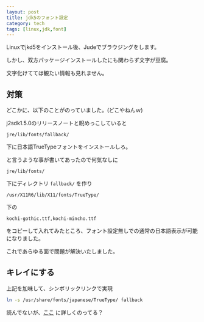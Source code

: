 ```yaml
---
layout: post
title: jdk5のフォント設定
category: tech
tags: [linux,jdk,font]
---
```


Linuxでjkd5をインストール後、Judeでブラウジングをします。

しかし、双方パッケージインストールしたにも関わらず文字が豆腐。

文字化けてては観たい情報も見れません。

## 対策


どこかに、以下のことがのっていました。(どこやねんｗ)

j2sdk1.5.0のリリースノートと睨めっこしていると

```jre/lib/fonts/fallback/```

下に日本語TrueTypeフォントをインストールしろ。

と言うような事が書いてあったので何気なしに


```jre/lib/fonts/```

下にディレクトリ ```fallback/``` を作り

```/usr/X11R6/lib/X11/fonts/TrueType/```

下の

```kochi-gothic.ttf,kochi-mincho.ttf```

をコピーして入れてみたところ、フォント設定無しでの通常の日本語表示が可能になりました。

これであらゆる面で問題が解決いたしました。

## キレイにする

上記を加味して、シンボリックリンクで実現

```bash
ln -s /usr/share/fonts/japanese/TrueType/ fallback
```

読んでないが、[ここ](https://docs.oracle.com/javase/jp/6/technotes/guides/intl/fontconfig.html)
に詳しくのってる？
